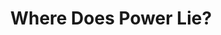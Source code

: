 ---
layout: layouts/post.njk
tags:
 - work
 - "2019"
 - print
title: Where Does Power Lie?
type: Print
year: "2019"
featured_image: "/img/maxresdefault.jpg"
materials: Altered Postcard
description: A vintage postcard altered with custom stamp.
support_images:
 - "/img/61_1-warnick-greece-show.jpg"
 - "/img/61_2-warnick-greece-show.jpg"
 - "/img/61_3-warnick-greece-show.jpg"
 - "/img/61_4-warnick-greece-show.jpg"
 - "/img/61_5-warnick-greece-show.jpg"
eleventyNavigation:
  key: Where Does Power Lie?
---